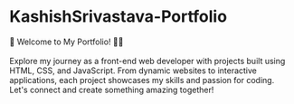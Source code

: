 # KashishSrivastava-Portfolio
🚀 Welcome to My Portfolio! 👩‍💻  
<br>
Explore my journey as a front-end web developer with projects built using HTML, CSS, and JavaScript. From dynamic websites to interactive applications, each project showcases my skills and passion for coding. Let's connect and create something amazing together!
